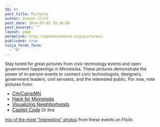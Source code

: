 ```yaml
---
ID: 91
post_title: Pictures
author: Steven Clift
post_date: 2014-03-05 19:16:09
post_excerpt: ""
layout: page
permalink: http://openminnesota.org/pictures/
published: true
ninja_forms_form:
  - "0"
---
```

Stay tuned for great pictures from civic technology events and open government happenings in Minnesota. These pictures demonstrate the power of in-person events to connect civic technologists, designers, government leaders, civil servants, and the interested public. For now, note pictures from: 
*   <a style="font-family: sans-serif; font-size: medium; font-style: normal; font-variant: normal; line-height: normal;" href="http://www.flickr.com/search/?q=ccmn13">CityCampMN</a>
*   <a style="font-family: sans-serif; font-size: medium; font-style: normal; font-variant: normal; line-height: normal;" href="http://www.flickr.com/search/?q=hackformn&m=tags">Hack for Minnesota </a>
*   <a style="font-family: sans-serif; font-size: medium; font-style: normal; font-variant: normal; line-height: normal;" href="http://www.flickr.com/search/?q=vizhoods&m=tags">Visualizing Neighborhoods</a>
*   <a style="font-family: sans-serif; font-size: medium; font-style: normal; font-variant: normal; line-height: normal;" href="http://www.flickr.com/search/?q=capitolcode">Capitol Code</a> Or this 

[mix of the most "interesting" photos][1] from these events on Flickr.  

 [1]: http://www.flickr.com/search/?q=ccmn13+OR+vizhoods+OR+hackformn+OR+capitolcode+OR+hack4mn&m=tags&ct=0&mt=all&adv=1&s=int